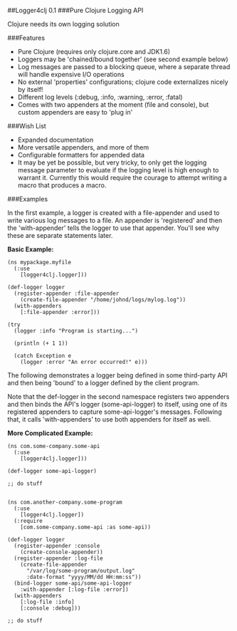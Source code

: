 ##Logger4clj 0.1
###Pure Clojure Logging API

Clojure needs its own logging solution 

###Features

*  Pure Clojure (requires only clojure.core and JDK1.6)
*  Loggers may be 'chained/bound together' (see second example below)
*  Log messages are passed to a blocking queue, where a separate thread
   will handle expensive I/O operations
*  No external 'properties' configurations; clojure code externalizes nicely 
   by itself!
*  Different log levels (:debug, :info, :warning, :error, :fatal)
*  Comes with two appenders at the moment (file and console), but custom 
   appenders are easy to 'plug in'
   
###Wish List

*  Expanded documentation
*  More versatile appenders, and more of them
*  Configurable formatters for appended data
*  It may be yet be possible, but very tricky, to only get the logging message
   parameter to evaluate if the logging level is high enough to warrant it. Currently
   this would require the courage to attempt writing a macro that produces a macro. 


###Examples

In the first example, a logger is created with a file-appender and used to write
various log messages to a file. An appender is 'registered' and then the 
'with-appender' tells the logger to use that appender. You'll see why these are
separate statements later.

__Basic Example:__

    (ns mypackage.myfile
      (:use 
        [logger4clj.logger]))
        
    (def-logger logger
      (register-appender :file-appender
        (create-file-appender "/home/johnd/logs/mylog.log"))
      (with-appenders
        [:file-appender :error]))
        
    (try
      (logger :info "Program is starting...")
      
      (println (+ 1 1))
      
      (catch Exception e
        (logger :error "An error occurred!" e)))
        
The following demonstrates a logger being defined in some third-party API and
then being 'bound' to a logger defined by the client program.

Note that the def-logger in the second namespace registers two appenders and
then binds the API's logger (some-api-logger) to itself, using one of its
registered appenders to capture some-api-logger's messages. Following that, it
calls 'with-appenders' to use both appenders for itself as well.
   
__More Complicated Example:__        
        
    (ns com.some-company.some-api
      (:use
        [logger4clj.logger]))
        
    (def-logger some-api-logger)
    
    ;; do stuff
    
    
    (ns com.another-company.some-program
      (:use
        [logger4clj.logger])
      (:require 
        [com.some-company.some-api :as some-api))
        
    (def-logger logger
      (register-appender :console
        (create-console-appender))
      (register-appender :log-file
        (create-file-appender 
          "/var/log/some-program/output.log" 
          :date-format "yyyy/MM/dd HH:mm:ss"))
      (bind-logger some-api/some-api-logger
        :with-appender [:log-file :error])
      (with-appenders
        [:log-file :info]
        [:console :debug]))
        
    ;; do stuff
        
